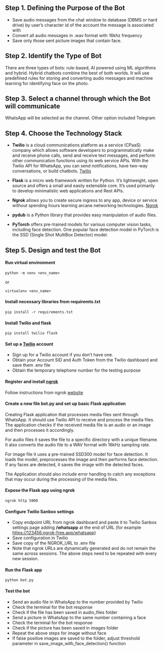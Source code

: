 ## Step 1. Defining the Purpose of the Bot

- Save audio messages from the chat window to database (DBMS or hard drive) by user’s character id of the account the message is associated with
- Convert all audio messages in .wav format with 16khz frequency
- Save only those sent picture images that contain face. 

## Step 2. Identify the Type of Bot

There are three types of bots: rule-based, AI powered using ML algorithms and hybrid. Hybrid chatbots combine the best of both worlds. It will use predefined rules for storing and converting audio messages and machine learning for identifying face on the photo.

## Step 3. Select a channel through which  the Bot will communicate

WhatsApp will be selected as the channel. Other option included Telegram

## Step 4. Choose the Technology Stack

- **Twilio** is a cloud communications platform as a service (CPaaS) company which allows software developers to programmatically make and receive phone calls, send and receive text messages, and perform other communication functions using its web service APIs. With the Twilio API for WhatsApp, you can send notifications, have two-way conversations, or build chatbots. [Twilio](https://www.twilio.com/en-us?_gl=1*1wb6rqi*_ga*MTY0ODMzOTU5Ny4xNzEyMDYwNTQ5*_ga_8W5LR442LD*MTcxMjIzNjI2Mi4xLjAuMTcxMjIzNjI2Mi4wLjAuMA..) 

- **Flask** is a micro web framework written for Python. It’s lightweight, open source and offers a small and easily extensible core. It’s used primarily to develop minimalistic web applications and Rest APIs.

- **Ngrok** allows you to create secure ingress to any app, device or service without spending hours learning arcane networking technologies. [Ngrok](https://ngrok.com/)

- **pydub** is a Python library that provides easy manipulation of audio files.

- **PyTorch** offers pre-trained models for various computer vision tasks, including face detection. One popular face detection model in PyTorch is the SSD (Single Shot MultiBox Detector) model.

## Step 5. Design and test the Bot

#### Run virtual environment

```
python -m venv <env_name>
```

or 

```
virtualenv <env_name>
```

#### Install necessary libraries from requiremts.txt
```
pip install -r requirements.txt
```

#### Install Twilio and flask

```
pip install twilio flask
```

#### Set up a [Twilio](https://www.twilio.com/try-twilio) account

- Sign up for a Twilio account if you don’t have one.
- Obtain your Account SID and Auth Token from the Twilio dashboard and save them .env file
- Obtain the temporary telephone number for the testing purpose

#### Register and install [ngrok](https://dashboard.ngrok.com/get-started/setup/windows)

Follow instructions from ngrok [website](https://ngrok.com/download)
#### Create a new file **bot.py** and set up basic Flask application 

Creating Flask application that processes media files sent through WhatsApp. It should use Twilio API to receive and process the media files. The application checks if the received media file is an audio or an image and then processes it accordingly. 

For audio files it saves the file to a specific directory with a unique filename. It also converts the audio file to a WAV format with 16kHz sampling rate. 

For image file it uses a pre-trained SSD300 model for face detection. It loads the model, preprocesses the image and then performs face detection. If any faces are detected, it saves the image with the detected faces. 

The Application should also include error handling to catch any exceptions that may occur during the processing of the media files. 

#### Expose the Flask app using ngrok

```
ngrok http 5000
```

#### Configure Twilio Sanbox settings

- Copy endpoint URL from ngrok dashboard and paste it to Twilio Sanbox settings page adding **/whatsapp** at the end of URL (for example https://123456.ngrok-free.app/whatsapp) 
- Save configuration in Twilio
- Save copy of the NGROK_URL to .env file
- Note that ngrok URLs are dynamically generated and do not remain the same across sessions. The above steps need to be repeated with every new session. 

#### Run the Flask app

```
python bot.py
```

#### Test the bot 

- Send an audio file in WhatsApp to the number provided by Twilio
- Check the terminal for the bot response 
- Check if the file has been saved in audio_files folder
- Send a picture in WhatsApp to the same number containing a face
- Check the terminal for the bot response 
- Check if the picture has been saved in images folder
- Repeat the above steps for image without face
- If false positive images are saved to the folder, adjust threshold parameter in save_image_with_face_detection() function 
